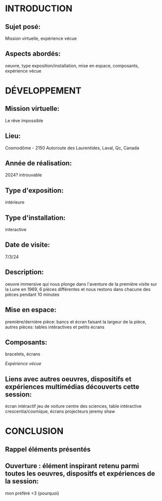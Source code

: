 # INTRODUCTION

## Sujet posé:
Mission virtuelle, expérience vécue

## Aspects abordés:
oeuvre, type exposition/installation, mise en espace, composants, expérience vécue

# DÉVELOPPEMENT

## Mission virtuelle:
Le rêve impossible
## Lieu: 
Cosmodôme - 2150 Autoroute des Laurentides, Laval, Qc, Canada
## Année de réalisation:
2024? introuvable
## Type d'exposition:
intérieure
## Type d'installation:
interactive
## Date de visite:
7/3/24

## Description:
oeuvre immersive qui nous plonge dans l'aventure de la première visite sur la Lune en 1969, 6 pièces différentes et nous restons dans chacune des pièces pendant 10 minutes
## Mise en espace:
première/dernière pièce: bancs et écran faisant la largeur de la pièce, autres pièces: tables intéractives et petits écrans
## Composants:
bracelets, écrans

*Expérience vécue*

## Liens avec autres oeuvres, dispositifs et expériences multimédias découverts cette session:
écran intéractif jeu de voiture centre des sciences, table intéractive crescentia/cosmique, écrans projecteurs jeremy shaw

# CONCLUSION

## Rappel éléments présentés
## Ouverture : élément inspirant retenu parmi toutes les oeuvres, dispositfs et expériences de la session:
mon préféré <3 (pourquoi)
